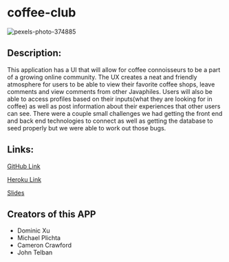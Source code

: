 # coffee-club

![pexels-photo-374885](https://user-images.githubusercontent.com/58678985/76912328-b88b8a80-6870-11ea-846e-6d9b995d07da.jpeg)

## Description: 
This application has a UI that will allow for coffee connoisseurs to be a part of a growing online community. The UX creates a neat and friendly atmosphere for users to be able to view their favorite coffee shops, leave comments and view comments from other Javaphiles.
Users will also be able to access profiles based on their inputs(what they are looking for in coffee) as well as post information about their experiences that other users can see. There were a couple small challenges we had getting the front end and back end technologies to connect as well as getting the database to seed properly but we were able to work out those bugs.
 
## Links:
[GitHub Link](https://mekaleka.github.io/coffee-club/)

[Heroku Link]()

[Slides](https://docs.google.com/presentation/d/11zJTapef0P4PpyY8Y4jpK-PYnEyIGVGSDy4VtCHwYQ4/edit?usp=sharing)

## Creators of this APP
- Dominic Xu
- Michael Plichta
- Cameron Crawford
- John Telban